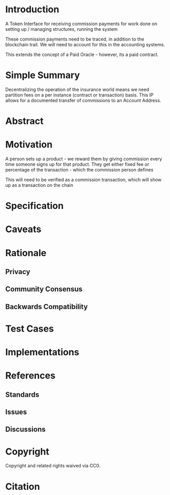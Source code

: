 # Introduction

A Token Interface for receiving commission payments for work done on setting up / managing structures, running the system

These commission payments need to be traced, in addition to the blockchain trail.  We will need to account for this in the accounting systems.

This extends the concept of a Paid Oracle - however, its a paid contract.

# Simple Summary   

Decentralizing the operation of the insurance world means we need partition fees on a per instance (contract or transaction) basis.  This IP allows for a documented transfer of commissions to an Account Address.


# Abstract


# Motivation
A person sets up a product - we reward them by giving commission every time someone signs up for that product.  They get either fixed fee or percentage of the transaction - which the commission person defines

This will need to be verified as a commission transaction, which will show up as a transaction on the chain


# Specification


# Caveats


# Rationale

## Privacy

## Community Consensus

## Backwards Compatibility


# Test Cases

# Implementations

# References
## Standards


## Issues


## Discussions


# Copyright
Copyright and related rights waived via CC0.

# Citation
